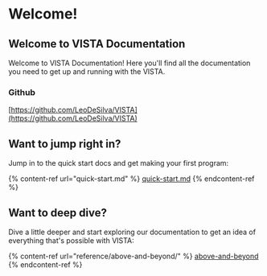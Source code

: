 # Welcome!

## Welcome to VISTA Documentation

Welcome to VISTA Documentation! Here you'll find all the documentation you need to get up and running with the VISTA.

### Github

[https://github.com/LeoDeSilva/VISTA](https://github.com/LeoDeSilva/VISTA)

## Want to jump right in?

Jump in to the quick start docs and get making your first program:

{% content-ref url="quick-start.md" %}
[quick-start.md](quick-start.md)
{% endcontent-ref %}

## Want to deep dive?

Dive a little deeper and start exploring our documentation to get an idea of everything that's possible with VISTA:

{% content-ref url="reference/above-and-beyond/" %}
[above-and-beyond](reference/above-and-beyond/)
{% endcontent-ref %}
